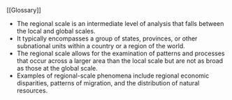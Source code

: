  [[Glossary]]


- The regional scale is an intermediate level of analysis that falls between the local and global scales.
- It typically encompasses a group of states, provinces, or other subnational units within a country or a region of the world.
- The regional scale allows for the examination of patterns and processes that occur across a larger area than the local scale but are not as broad as those at the global scale.
- Examples of regional-scale phenomena include regional economic disparities, patterns of migration, and the distribution of natural resources.